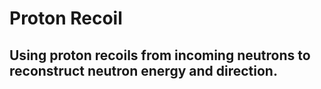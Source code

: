 # Proton Recoil

## Using proton recoils from incoming neutrons to reconstruct neutron energy and direction. 